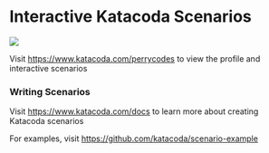 # Interactive Katacoda Scenarios

[![](http://shields.katacoda.com/katacoda/perrycodes/count.svg)](https://www.katacoda.com/perrycodes "Get your profile on Katacoda.com")

Visit https://www.katacoda.com/perrycodes to view the profile and interactive scenarios

### Writing Scenarios
Visit https://www.katacoda.com/docs to learn more about creating Katacoda scenarios

For examples, visit https://github.com/katacoda/scenario-example

